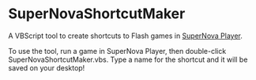 # SuperNovaShortcutMaker
A VBScript tool to create shortcuts to Flash games in [SuperNova Player](https://www.getsupernova.com/download/).

To use the tool, run a game in SuperNova Player, then double-click SuperNovaShortcutMaker.vbs. Type a name for the shortcut and it will be saved on your desktop!
